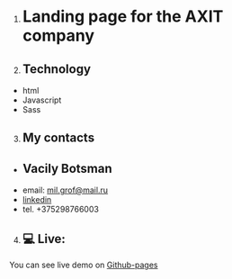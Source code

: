 
1. # Landing page for the AXIT company

2. ## Technology 
* html
* Javascript
* Sass


3. ## My contacts
* ##  **Vacily Botsman**
* email: mil.grof@mail.ru
* [linkedin](https://www.linkedin.com/in/vacily-botsman-9b5634240/)
* tel. +375298766003


4. ## 💻 Live:

You can see live demo on [Github-pages](https://scrazym.github.io/Axit-landinding/src/) 

